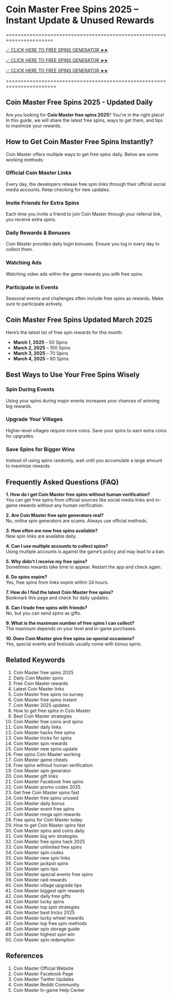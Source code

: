 # Coin Master Free Spins 2025 – Instant Update & Unused Rewards

======================================================================

[✅ CLICK HERE TO FREE SPINS GENERATOR ➤➤  ](https://www.chcare24.com/allgiftcard/)

[✅ CLICK HERE TO FREE SPINS GENERATOR ➤➤  ](https://www.chcare24.com/allgiftcard/)

[✅ CLICK HERE TO FREE SPINS GENERATOR ➤➤  ](https://www.chcare24.com/allgiftcard/)

=======================================================================



## Coin Master Free Spins 2025 - Updated Daily

Are you looking for **Coin Master free spins 2025**? You're in the right place! In this guide, we will share the latest free spins, ways to get them, and tips to maximize your rewards.

## How to Get Coin Master Free Spins Instantly?

Coin Master offers multiple ways to get free spins daily. Below are some working methods:

### Official Coin Master Links

Every day, the developers release free spin links through their official social media accounts. Keep checking for new updates.

### Invite Friends for Extra Spins

Each time you invite a friend to join Coin Master through your referral link, you receive extra spins.

### Daily Rewards & Bonuses

Coin Master provides daily login bonuses. Ensure you log in every day to collect them.

### Watching Ads

Watching video ads within the game rewards you with free spins.

### Participate in Events

Seasonal events and challenges often include free spins as rewards. Make sure to participate actively.

## Coin Master Free Spins Updated March 2025

Here’s the latest list of free spin rewards for this month:

- **March 1, 2025** – 50 Spins
- **March 2, 2025** – 100 Spins
- **March 3, 2025** – 70 Spins
- **March 4, 2025** – 80 Spins

## Best Ways to Use Your Free Spins Wisely

### Spin During Events

Using your spins during major events increases your chances of winning big rewards.

### Upgrade Your Villages

Higher-level villages require more coins. Save your spins to earn extra coins for upgrades.

### Save Spins for Bigger Wins

Instead of using spins randomly, wait until you accumulate a large amount to maximize rewards.

## Frequently Asked Questions (FAQ)

**1. How do I get Coin Master free spins without human verification?**  
You can get free spins from official sources like social media links and in-game rewards without any human verification.

**2. Are Coin Master free spin generators real?**  
No, online spin generators are scams. Always use official methods.

**3. How often are new free spins available?**  
New spin links are available daily.

**4. Can I use multiple accounts to collect spins?**  
Using multiple accounts is against the game’s policy and may lead to a ban.

**5. Why didn’t I receive my free spins?**  
Sometimes rewards take time to appear. Restart the app and check again.

**6. Do spins expire?**  
Yes, free spins from links expire within 24 hours.

**7. How do I find the latest Coin Master free spins?**  
Bookmark this page and check for daily updates.

**8. Can I trade free spins with friends?**  
No, but you can send spins as gifts.

**9. What is the maximum number of free spins I can collect?**  
The maximum depends on your level and in-game purchases.

**10. Does Coin Master give free spins on special occasions?**  
Yes, special events and festivals usually come with bonus spins.

## Related Keywords

1. Coin Master free spins 2025
2. Daily Coin Master spins
3. Free Coin Master rewards
4. Latest Coin Master links
5. Coin Master free spins no survey
6. Coin Master free spins instant
7. Coin Master 2025 updates
8. How to get free spins in Coin Master
9. Best Coin Master strategies
10. Coin Master free coins and spins
11. Coin Master daily links
12. Coin Master hacks free spins
13. Coin Master tricks for spins
14. Coin Master spin rewards
15. Coin Master new spins update
16. Free spins Coin Master working
17. Coin Master game cheats
18. Free spins without human verification
19. Coin Master spin generator
20. Coin Master gift links
21. Coin Master Facebook free spins
22. Coin Master promo codes 2025
23. Get free Coin Master spins fast
24. Coin Master free spins unused
25. Coin Master daily bonus
26. Coin Master event free spins
27. Coin Master mega spin rewards
28. Free spins for Coin Master today
29. How to get Coin Master spins fast
30. Coin Master spins and coins daily
31. Coin Master big win strategies
32. Coin Master free spins hack 2025
33. Coin Master unlimited free spins
34. Coin Master spin codes
35. Coin Master new spin links
36. Coin Master jackpot spins
37. Coin Master spin tips
38. Coin Master special events free spins
39. Coin Master raid rewards
40. Coin Master village upgrade tips
41. Coin Master biggest spin rewards
42. Coin Master daily free gifts
43. Coin Master lucky spins
44. Coin Master top spin strategies
45. Coin Master best tricks 2025
46. Coin Master lucky wheel rewards
47. Coin Master top free spin methods
48. Coin Master spin storage guide
49. Coin Master highest spin win
50. Coin Master spin redemption

## References

1. Coin Master Official Website
2. Coin Master Facebook Page
3. Coin Master Twitter Updates
4. Coin Master Reddit Community
5. Coin Master In-game Help Center
